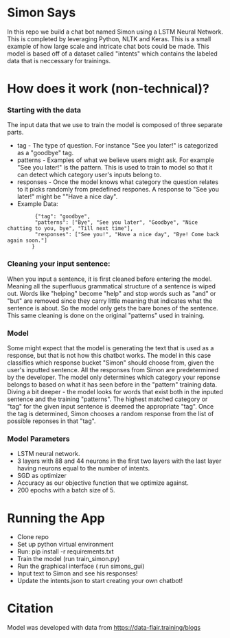 # Simon Says
In this repo we build a chat bot named Simon using a LSTM Neural Network. This is completed by leveraging Python, NLTK and Keras. This is a small example of how large scale and intricate chat bots could be made. This model is based off of a dataset called "intents" which contains the labeled data that is neccessary for trainings.

# How does it work (non-technical)?

### Starting with the data
The input data that we use to train the model is composed of three separate parts.
- tag - The type of question. For instance "See you later!" is categorized as a "goodbye" tag. 
- patterns - Examples of what we believe users might ask. For example "See you later!" is the pattern. This is used to train to model so that it can detect which category user's inputs belong to. 
- responses - Once the model knows what category the question relates to it picks randomly from predefined respones. A response to "See you later!" might be ""Have a nice day".
-  Example Data:
```
         {"tag": "goodbye",
         "patterns": ["Bye", "See you later", "Goodbye", "Nice chatting to you, bye", "Till next time"],
         "responses": ["See you!", "Have a nice day", "Bye! Come back again soon."]
        }
```
### Cleaning your input sentence:
When you input a sentence, it is first cleaned before entering the model. Meaning all the superfluous grammatical structure of a sentence is wiped out. Words like "helping" become "help" and stop words  such as "and" or "but" are removed since they carry little meaning that indicates what the sentence is about. So the model only gets the bare bones of the sentence. This same cleaning is done on the original "patterns" used in training.

### Model
Some might expect that the model is generating the text that is used as a response, but that is not how this chatbot works. The model in this case classifies which response bucket "Simon" should choose from, given the user's inputted sentence. All the responses from Simon are predetermined by the developer. The model only determines which category your reponse belongs to based on what it has seen before in the "pattern" training data. Diving a bit deeper - the model looks for words that exist both in the inputed sentence and the training "patterns". The highest matched category or "tag" for the given input sentence is deemed the appropriate "tag". Once the tag is determined, Simon chooses a random response from the list of possible reponses in that "tag".

### Model Parameters
- LSTM neural network.
- 3 layers with 88 and 44 neurons in the first two layers with the last layer having neurons equal to the number of intents.
- SGD as optimizer 
- Accuracy as our objective function that we optimize against.
- 200 epochs with a batch size of 5.

# Running the App
- Clone repo
- Set up python virtual environment
- Run: pip install -r requirements.txt
- Train the model (run train_simon.py) 
- Run the graphical interface ( run simons_gui)
- Input text to Simon and see his responses!
- Update the intents.json to start creating your own chatbot!

# Citation
Model was developed with data from https://data-flair.training/blogs
